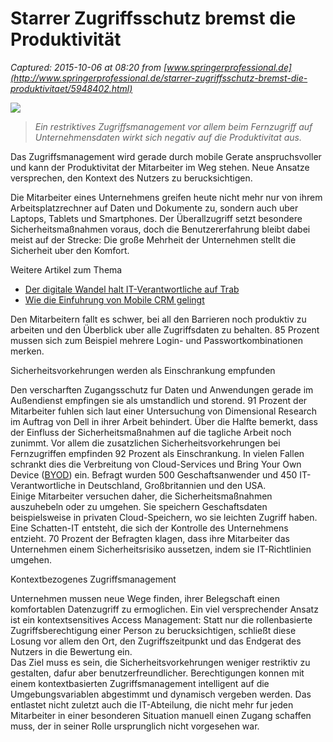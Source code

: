 # Starrer Zugriffsschutz bremst die Produktivität

_Captured: 2015-10-06 at 08:20 from [www.springerprofessional.de](http://www.springerprofessional.de/starrer-zugriffsschutz-bremst-die-produktivitaet/5948402.html)_

![](http://www.springerprofessional.de/servlet/contentblob/5948636/articleImg/2233327.jpg)

> _Ein restriktives Zugriffsmanagement vor allem beim Fernzugriff auf Unternehmensdaten wirkt sich negativ auf die Produktivitat aus._

Das Zugriffsmanagement wird gerade durch mobile Gerate anspruchsvoller und kann der Produktivitat der Mitarbeiter im Weg stehen. Neue Ansatze versprechen, den Kontext des Nutzers zu berucksichtigen.

Die Mitarbeiter eines Unternehmens greifen heute nicht mehr nur von ihrem Arbeitsplatzrechner auf Daten und Dokumente zu, sondern auch uber Laptops, Tablets und Smartphones. Der Überallzugriff setzt besondere Sicherheitsmaßnahmen voraus, doch die Benutzererfahrung bleibt dabei meist auf der Strecke: Die große Mehrheit der Unternehmen stellt die Sicherheit uber den Komfort.

Weitere Artikel zum Thema

  * [Der digitale Wandel halt IT-Verantwortliche auf Trab](http://www.springerprofessional.de/der-digitale-wandel-haelt-it-verantwortliche-auf-trab/5865150.html;jsessionid=C70328D2845B90CB667A190EA224A764.sprprofltc0201)
  * [Wie die Einfuhrung von Mobile CRM gelingt](http://www.springerprofessional.de/wie-die-einfuehrung-von-mobile-crm-gelingt/4877804.html;jsessionid=C70328D2845B90CB667A190EA224A764.sprprofltc0201)

Den Mitarbeitern fallt es schwer, bei all den Barrieren noch produktiv zu arbeiten und den Überblick uber alle Zugriffsdaten zu behalten. 85 Prozent mussen sich zum Beispiel mehrere Login- und Passwortkombinationen merken.

Sicherheitsvorkehrungen werden als Einschrankung empfunden

Den verscharften Zugangsschutz fur Daten und Anwendungen gerade im Außendienst empfingen sie als umstandlich und storend. 91 Prozent der Mitarbeiter fuhlen sich laut einer Untersuchung von Dimensional Research im Auftrag von Dell in ihrer Arbeit behindert. Über die Halfte bemerkt, dass der Einfluss der Sicherheitsmaßnahmen auf die tagliche Arbeit noch zunimmt. Vor allem die zusatzlichen Sicherheitsvorkehrungen bei Fernzugriffen empfinden 92 Prozent als Einschrankung. In vielen Fallen schrankt dies die Verbreitung von Cloud-Services und Bring Your Own Device ([BYOD](http://www.springerprofessional.de/bring-your-own-device--ein-praxisratgeber/5039034.html;jsessionid=C70328D2845B90CB667A190EA224A764.sprprofltc0201)) ein. Befragt wurden 500 Geschaftsanwender und 450 IT-Verantwortliche in Deutschland, Großbritannien und den USA.   
Einige Mitarbeiter versuchen daher, die Sicherheitsmaßnahmen auszuhebeln oder zu umgehen. Sie speichern Geschaftsdaten beispielsweise in privaten Cloud-Speichern, wo sie leichten Zugriff haben. Eine Schatten-IT entsteht, die sich der Kontrolle des Unternehmens entzieht. 70 Prozent der Befragten klagen, dass ihre Mitarbeiter das Unternehmen einem Sicherheitsrisiko aussetzen, indem sie IT-Richtlinien umgehen.

Kontextbezogenes Zugriffsmanagement

Unternehmen mussen neue Wege finden, ihrer Belegschaft einen komfortablen Datenzugriff zu ermoglichen. Ein viel versprechender Ansatz ist ein kontextsensitives Access Management: Statt nur die rollenbasierte Zugriffsberechtigung einer Person zu berucksichtigen, schließt diese Losung vor allem den Ort, den Zugriffszeitpunkt und das Endgerat des Nutzers in die Bewertung ein.   
Das Ziel muss es sein, die Sicherheitsvorkehrungen weniger restriktiv zu gestalten, dafur aber benutzerfreundlicher. Berechtigungen konnen mit einem kontextbasierten Zugriffsmanagement intelligent auf die Umgebungsvariablen abgestimmt und dynamisch vergeben werden. Das entlastet nicht zuletzt auch die IT-Abteilung, die nicht mehr fur jeden Mitarbeiter in einer besonderen Situation manuell einen Zugang schaffen muss, der in seiner Rolle ursprunglich nicht vorgesehen war.
